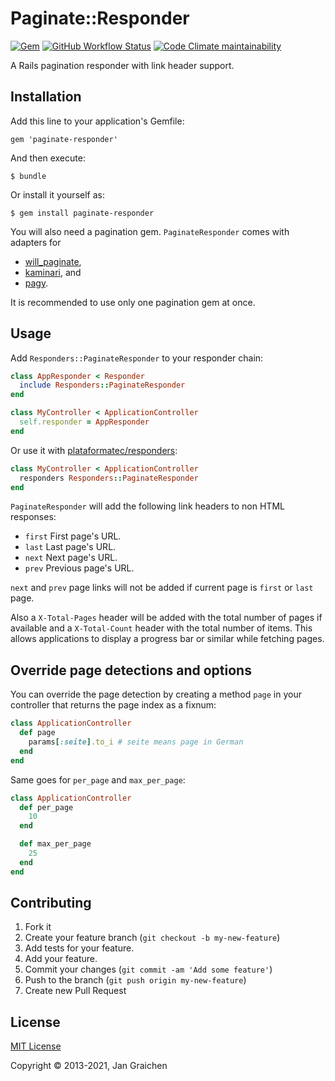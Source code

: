 # Paginate::Responder

[![Gem](https://img.shields.io/gem/v/paginate-responder?logo=rubygems)](https://rubygems.org/gems/paginate-responder)
[![GitHub Workflow Status](https://img.shields.io/github/workflow/status/jgraichen/paginate-responder/test?logo=github)](https://github.com/jgraichen/paginate-responder/actions/workflows/test.yml)
[![Code Climate maintainability](https://img.shields.io/codeclimate/maintainability/jgraichen/paginate-responder?logo=codeclimate)](https://codeclimate.com/github/jgraichen/paginate-responder)

A Rails pagination responder with link header support.

## Installation

Add this line to your application's Gemfile:

    gem 'paginate-responder'

And then execute:

    $ bundle

Or install it yourself as:

    $ gem install paginate-responder

You will also need a pagination gem. `PaginateResponder` comes with adapters for

- [will_paginate](https://github.com/mislav/will_paginate),
- [kaminari](https://github.com/amatsuda/kaminari), and
- [pagy](https://github.com/ddnexus/pagy).

It is recommended to use only one pagination gem at once.

## Usage

Add `Responders::PaginateResponder` to your responder chain:

```ruby
class AppResponder < Responder
  include Responders::PaginateResponder
end

class MyController < ApplicationController
  self.responder = AppResponder
end
```

Or use it with [plataformatec/responders](https://github.com/plataformatec/responders):

```ruby
class MyController < ApplicationController
  responders Responders::PaginateResponder
end
```

`PaginateResponder` will add the following link headers to
non HTML responses:

- `first` First page's URL.
- `last` Last page's URL.
- `next` Next page's URL.
- `prev` Previous page's URL.

`next` and `prev` page links will not be added if current
page is `first` or `last` page.

Also a `X-Total-Pages` header will be added with the total
number of pages if available and a `X-Total-Count` header
with the total number of items. This allows applications
to display a progress bar or similar while fetching pages.

## Override page detections and options

You can override the page detection by creating a method
`page` in your controller that returns the page index as
a fixnum:

```ruby
class ApplicationController
  def page
    params[:seite].to_i # seite means page in German
  end
end
```

Same goes for `per_page` and `max_per_page`:

```ruby
class ApplicationController
  def per_page
    10
  end

  def max_per_page
    25
  end
end
```

## Contributing

1. Fork it
2. Create your feature branch (`git checkout -b my-new-feature`)
3. Add tests for your feature.
4. Add your feature.
5. Commit your changes (`git commit -am 'Add some feature'`)
6. Push to the branch (`git push origin my-new-feature`)
7. Create new Pull Request

## License

[MIT License](http://www.opensource.org/licenses/mit-license.php)

Copyright © 2013-2021, Jan Graichen
